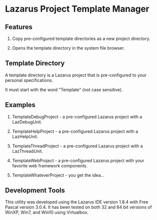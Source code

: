 # Lazarus Project Template Manager

## Features

1. Copy pre-configured template directories as a new project directory.

2. Opens the template directory in the system file browser.

## Template Directory

A template directory is a Lazarus project that is pre-configured to your personal specifications.

It must start with the word "Template" (not case sensitive).

## Examples

1. TemplateDebugProject - a pre-configured Lazarus project with a LazDebugUnit.

2. TemplateHelpProject - a pre-configured Lazarus project with a LazHelpUnit.

3. TemplateThreadProject - a pre-configured Lazarus project with a LazThreadUnit.

4. TemplateWebProject - a pre-configured Lazarus project with your favorite web framework components.

5. TemplateWhateverProject - you get the idea...

## Development Tools

This utility was developed using the Lazarus IDE version 1.8.4 with Free Pascal version 3.0.4.  It has been tested on both 32 and 64 bit versions of WinXP, Win7, and Win10 using Virtualbox.

